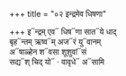 +++
title = "०२ इन्द्रमेव धिषणा"

+++
इ᳓न्द्रम् एव᳓ धिष᳓णा सात᳓ये धाद्  
बृह᳓न्तम् ऋष्व᳓म् अज᳓रं यु᳓वानम्  
अ᳓षाळ्हेन श᳓वसा शूशुवां᳓सं  
सद्य᳓श् चिद् यो᳓ · वावृधे᳓ अ᳓सामि